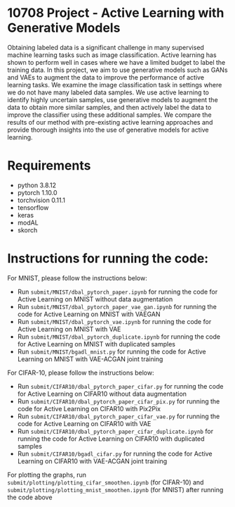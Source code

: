 # 10708 Project - Active Learning with Generative Models
Obtaining labeled data is a significant challenge in many supervised machine learning tasks such as image classification. Active learning has shown to perform well in cases where we have a limited budget to label the training data. In this project, we aim to use generative models such as GANs and VAEs to augment the data to improve the performance of active learning tasks. We examine the image classification task in settings where we do not have many labeled data samples. We use active learning to identify highly uncertain samples, use generative models to augment the data to obtain more similar samples, and then actively label the data to improve the classifier using these additional samples. We compare the results of our method with pre-existing active learning approaches and provide thorough insights into the use of generative models for active learning.

# Requirements
- python 3.8.12
- pytorch 1.10.0
- torchvision 0.11.1
- tensorflow
- keras
- modAL
- skorch

# Instructions for running the code:
For MNIST, please follow the instructions below:
- Run `submit/MNIST/dbal_pytorch_paper.ipynb` for running the code for Active Learning on MNIST without data augmentation
- Run `submit/MNIST/dbal_pytorch_paper_vae_gan.ipynb` for running the code for Active Learning on MNIST with VAEGAN
- Run `submit/MNIST/dbal_pytorch_vae.ipynb` for running the code for Active Learning on MNIST with VAE
- Run `submit/MNIST/dbal_pytorch_duplicate.ipynb` for running the code for Active Learning on MNIST with duplicated samples
- Run `submit/MNIST/bgadl_mnist.py` for running the code for Active Learning on MNIST with VAE-ACGAN joint training

For CIFAR-10, please follow the instructions below:
- Run `submit/CIFAR10/dbal_pytorch_paper_cifar.py` for running the code for Active Learning on CIFAR10 without data augmentation
- Run `submit/CIFAR10/dbal_pytorch_paper_cifar_pix.py` for running the code for Active Learning on CIFAR10 with Pix2Pix
- Run `submit/CIFAR10/dbal_pytorch_paper_cifar_vae.py` for running the code for Active Learning on CIFAR10 with VAE
- Run `submit/CIFAR10/dbal_pytorch_paper_cifar_duplicate.ipynb` for running the code for Active Learning on CIFAR10 with duplicated samples
- Run `submit/CIFAR10/bgadl_cifar.py` for running the code for Active Learning on CIFAR10 with VAE-ACGAN joint training

For plotting the graphs, run `submit/plotting/plotting_cifar_smoothen.ipynb` (for CIFAR-10) and `submit/plotting/plotting_mnist_smoothen.ipynb` (for MNIST) after running the code above
